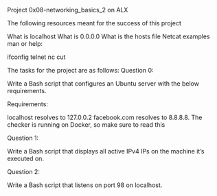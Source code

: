 Project 0x08-networking_basics_2 on ALX

The following resources meant for the success of this project

What is localhost
What is 0.0.0.0
What is the hosts file
Netcat examples
man or help:

ifconfig
telnet
nc
cut

The tasks for the project are as follows:
Question 0:

Write a Bash script that configures an Ubuntu server with the below requirements.

Requirements:

localhost resolves to 127.0.0.2
facebook.com resolves to 8.8.8.8.
The checker is running on Docker, so make sure to read this

Question 1:

Write a Bash script that displays all active IPv4 IPs on the machine it’s executed on.

Question 2:

Write a Bash script that listens on port 98 on localhost.
